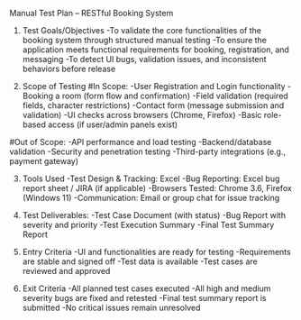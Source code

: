 Manual Test Plan – RESTful Booking System

1. Test Goals/Objectives
	-To validate the core functionalities of the booking system through structured manual testing
	-To ensure the application meets functional requirements for booking, registration, and messaging
	-To detect UI bugs, validation issues, and inconsistent behaviors before release

2. Scope of Testing
 #In Scope:
	-User Registration and Login functionality
	-Booking a room (form flow and confirmation)
	-Field validation (required fields, character restrictions)
	-Contact form (message submission and validation)
	-UI checks across browsers (Chrome, Firefox)
	-Basic role-based access (if user/admin panels exist)

 #Out of Scope:
	-API performance and load testing
	-Backend/database validation
	-Security and penetration testing
	-Third-party integrations (e.g., payment gateway)

3. Tools Used
	-Test Design & Tracking: Excel
	-Bug Reporting: Excel bug report sheet / JIRA (if applicable)
	-Browsers Tested: Chrome 3.6, Firefox (Windows 11)
	-Communication: Email or group chat for issue tracking

4. Test Deliverables:
	-Test Case Document (with status)
	-Bug Report with severity and priority
	-Test Execution Summary
	-Final Test Summary Report

5. Entry Criteria
	-UI and functionalities are ready for testing
	-Requirements are stable and signed off
	-Test data is available
	-Test cases are reviewed and approved

6. Exit Criteria
	-All planned test cases executed
	-All high and medium severity bugs are fixed and retested
	-Final test summary report is submitted
	-No critical issues remain unresolved